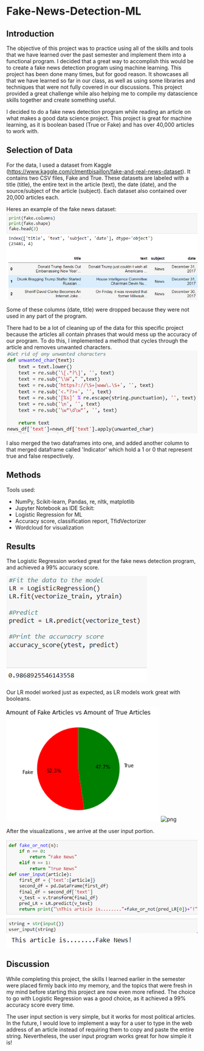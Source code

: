 # Fake-News-Detection-ML

## Introduction
The objective of this project was to practice using all of the skills and tools that we have learned over the past semester and implement them into a functional program. I decided that a great way to accomplish this would be to create a fake news detection program using machine learning. This project has been done many times, but for good reason. It showcases all that we have learned so far in our class, as well as using some libraries and techniques that were not fully covered in our discussions. This project provided a great challenge while also helping me to compile my datascience skills together and create something useful.

I decided to do a fake news detection program while reading an article on what makes a good data science project. This project is great for machine learning, as it is boolean based (True or Fake) and has over 40,000 articles to work with.

## Selection of Data
For the data, I used a dataset from Kaggle (https://www.kaggle.com/clmentbisaillon/fake-and-real-news-dataset). It contains two CSV files, Fake and True. These datasets are labeled with a title (title), the entire text in the article (text), the date (date), and the source/subject of the article (subject). Each dataset also contained over 20,000 articles each. 

Heres an example of the fake news dataset:
![png](fake_snippit.PNG)

Some of these columns (date, title) were dropped because they were not used in any part of the program.

There had to be a lot of cleaning up of the data for this specific project because the articles all contain phrases that would mess up the accuracy of our program. To do this, I implemented a method that cycles through the article and removes unwanted characters.
![png](unwanted_char.PNG)

I also merged the two dataframes into one, and added another column to that merged dataframe called 'Indicator' which hold a 1 or 0 that represent true and false respectively. 

## Methods
Tools used:
  - NumPy, Scikit-learn, Pandas, re, nltk, matplotlib
  - Jupyter Notebook as IDE
Scikit:
  - Logistic Regression for ML
  - Accuracy score, classification report, TfidVectorizer
  - Wordcloud for visualization
## Results
The Logistic Regression worked great for the fake news detection program, and achieved a 99% accuracy score.

![PNG](acc.PNG)

Our LR model worked just as expected, as LR models work great with booleans.
 
![png](visual1.PNG)
![png](viz.PNG)

After the visualizations , we arrive at the user input portion.

![png](sedondfake.PNG)
![png](thisfake.PNG)
## Discussion
While completing this project, the skills I learned earlier in the semester were placed firmly back into my memory, and the topics that were fresh in my mind before starting this project are now even more refined. The choice to go with Logistic Regression was a good choice, as it achieved a 99% accuracy score every time. 



 The user input section is very simple, but it works for most political articles. In the future, I would love to implement a way for a user to type in the web address of an article instead of requiring them to copy and paste the entire string. Nevertheless, the user input program works great for how simple it is!
